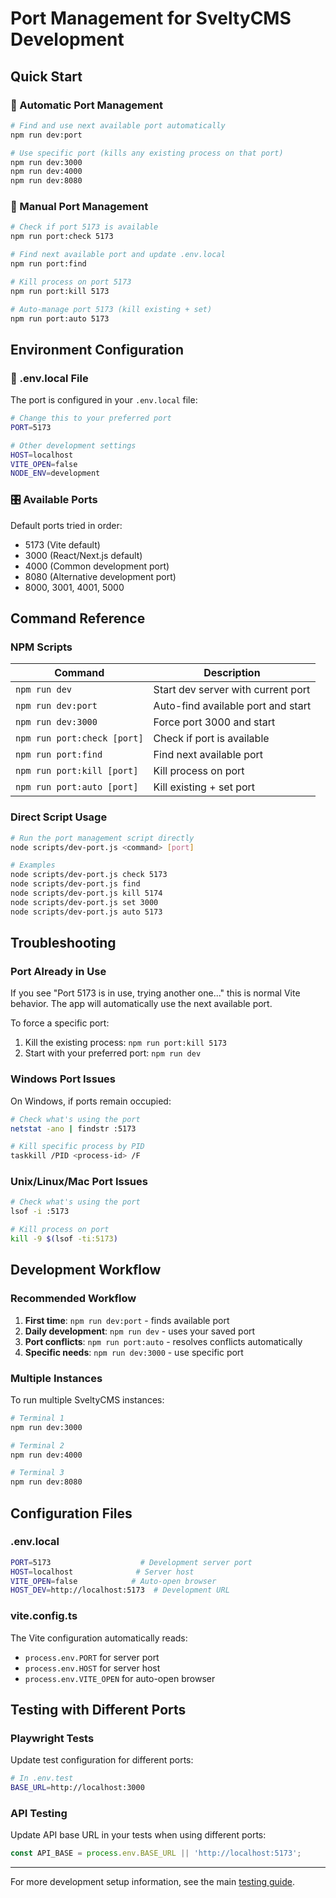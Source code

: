 # Port Management for SveltyCMS Development

## Quick Start

### 🚀 Automatic Port Management
```bash
# Find and use next available port automatically
npm run dev:port

# Use specific port (kills any existing process on that port)
npm run dev:3000
npm run dev:4000
npm run dev:8080
```

### 🔧 Manual Port Management
```bash
# Check if port 5173 is available
npm run port:check 5173

# Find next available port and update .env.local
npm run port:find

# Kill process on port 5173
npm run port:kill 5173

# Auto-manage port 5173 (kill existing + set)
npm run port:auto 5173
```

## Environment Configuration

### 📝 .env.local File
The port is configured in your `.env.local` file:

```bash
# Change this to your preferred port
PORT=5173

# Other development settings
HOST=localhost
VITE_OPEN=false
NODE_ENV=development
```

### 🎛️ Available Ports
Default ports tried in order:
- 5173 (Vite default)
- 3000 (React/Next.js default)
- 4000 (Common development port)
- 8080 (Alternative development port)
- 8000, 3001, 4001, 5000

## Command Reference

### NPM Scripts
| Command | Description |
|---------|-------------|
| `npm run dev` | Start dev server with current port |
| `npm run dev:port` | Auto-find available port and start |
| `npm run dev:3000` | Force port 3000 and start |
| `npm run port:check [port]` | Check if port is available |
| `npm run port:find` | Find next available port |
| `npm run port:kill [port]` | Kill process on port |
| `npm run port:auto [port]` | Kill existing + set port |

### Direct Script Usage
```bash
# Run the port management script directly
node scripts/dev-port.js <command> [port]

# Examples
node scripts/dev-port.js check 5173
node scripts/dev-port.js find
node scripts/dev-port.js kill 5174
node scripts/dev-port.js set 3000
node scripts/dev-port.js auto 5173
```

## Troubleshooting

### Port Already in Use
If you see "Port 5173 is in use, trying another one..." this is normal Vite behavior. The app will automatically use the next available port.

To force a specific port:
1. Kill the existing process: `npm run port:kill 5173`
2. Start with your preferred port: `npm run dev`

### Windows Port Issues
On Windows, if ports remain occupied:
```bash
# Check what's using the port
netstat -ano | findstr :5173

# Kill specific process by PID
taskkill /PID <process-id> /F
```

### Unix/Linux/Mac Port Issues
```bash
# Check what's using the port
lsof -i :5173

# Kill process on port
kill -9 $(lsof -ti:5173)
```

## Development Workflow

### Recommended Workflow
1. **First time**: `npm run dev:port` - finds available port
2. **Daily development**: `npm run dev` - uses your saved port
3. **Port conflicts**: `npm run port:auto` - resolves conflicts automatically
4. **Specific needs**: `npm run dev:3000` - use specific port

### Multiple Instances
To run multiple SveltyCMS instances:
```bash
# Terminal 1
npm run dev:3000

# Terminal 2
npm run dev:4000

# Terminal 3
npm run dev:8080
```

## Configuration Files

### .env.local
```bash
PORT=5173                    # Development server port
HOST=localhost              # Server host
VITE_OPEN=false            # Auto-open browser
HOST_DEV=http://localhost:5173  # Development URL
```

### vite.config.ts
The Vite configuration automatically reads:
- `process.env.PORT` for server port
- `process.env.HOST` for server host
- `process.env.VITE_OPEN` for auto-open browser

## Testing with Different Ports

### Playwright Tests
Update test configuration for different ports:
```bash
# In .env.test
BASE_URL=http://localhost:3000
```

### API Testing
Update API base URL in your tests when using different ports:
```javascript
const API_BASE = process.env.BASE_URL || 'http://localhost:5173';
```

---

For more development setup information, see the main [testing guide](docs/testing-guide.mdx).
